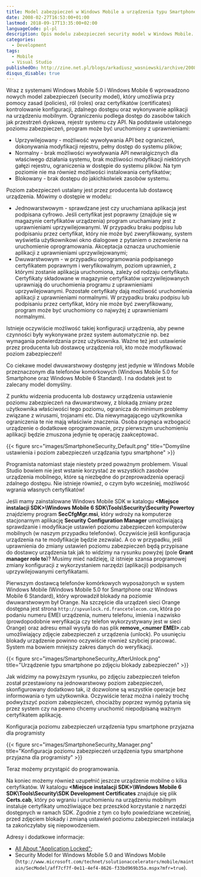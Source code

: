 ```yaml
---
title: Model zabezpieczeń w Windows Mobile a urządzenia typu Smartphone
date: 2008-02-27T16:53:00+01:00
lastmod: 2018-09-17T13:35:00+02:00
languageCode: pl-pl
description: Opis modelu zabezpieczeń security model w Windows Mobile. Konfiguracja urządzenia typu Smartphone
categories:
  - Development
tags:
  - Mobile
  - Visual Studio
publishedOn: http://zine.net.pl/blogs/arkadiusz_wasniewski/archive/2008/02/27/model-zabezpiecze-w-windows-mobile-a-urz-dzenia-typu-smartphone.aspx
disqus_disable: true
---
```


Wraz z systemami Windows Mobile 5.0 i Windows Mobile 6 wprowadzono nowych model zabezpieczeń (security model), który umożliwia przy pomocy zasad (policies), ról (roles) oraz certyfikatów (certificates) kontrolowanie konfiguracji, zdalnego dostępu oraz wykonywanie aplikacji na urządzeniu mobilnym. Ograniczeniu podlega dostęp do zasobów takich jak przestrzeń dyskowa, rejestr systemu czy API. Na podstawie ustalonego poziomu zabezpieczeń, program może być uruchomiony z uprawnieniami:

* Uprzywilejowany - możliwość wywoływania API bez ograniczeń, dokonywania modyfikacji rejestru, pełny dostęp do systemu plików;
* Normalny - brak możliwości wywoływania API newralgicznych dla właściwego działania systemu, brak możliwości modyfikacji niektórych gałęzi rejestru, ograniczenia w dostępie do systemu plików. Na tym poziomie nie ma również możliwości instalowania certyfikatów;
* Blokowany - brak dostępu do jakichkolwiek zasobów systemu.

Poziom zabezpieczeń ustalany jest przez producenta lub dostawcę urządzenia. Mówimy o dostępie w modelu:

* Jednowarstwowym - sprawdzane jest czy uruchamiana aplikacja jest podpisana cyfrowo. Jeśli certyfikat jest poprawny (znajduje się w magazynie certyfikatów urządzenia) program uruchamiany jest z uprawnieniami uprzywilejowanymi. W przypadku braku podpisu lub podpisaniu przez certyfikat, który nie może być zweryfikowany, system wyświetla użytkownikowi okno dialogowe z pytaniem o zezwolenie na uruchomienie oprogramowania. Akceptacja oznacza uruchomienie aplikacji z uprawnieniami uprzywilejowanymi;
* Dwuwarstwowym - w przypadku oprogramowania podpisanego certyfikatem poprawnym i weryfikowalnym, poziom uprawnień, z którymi zostanie aplikacja uruchomiona, zależy od rodzaju certyfikatu. Certyfikaty składowane w magazynie certyfikatów uprzywilejowanych uprawniają do uruchomienia programu z uprawnieniami uprzywilejowanymi. Pozostałe certyfikaty dają możliwość uruchomienia aplikacji z uprawnieniami normalnymi. W przypadku braku podpisu lub podpisaniu przez certyfikat, który nie może być zweryfikowany, program może być uruchomiony co najwyżej z uprawnieniami normalnymi.

Istnieje oczywiście możliwość takiej konfiguracji urządzenia, aby pewne czynności były wykonywane przez system automatycznie np. bez wymagania potwierdzania przez użytkownika. Ważne też jest ustawienie przez producenta lub dostawcę urządzenia roli, kto może modyfikować poziom zabezpieczeń!

Co ciekawe model dwuwarstwowy dostępny jest jedynie w Windows Mobile przeznaczonym dla telefonów komórkowych (Windows Mobile 5.0 for Smartphone oraz Windows Mobile 6 Standard). I na dodatek jest to zalecany model domyślny.

Z punktu widzenia producenta lub dostawcy urządzenia ustawienie poziomu zabezpieczeń na dwuwarstwowy, z blokadą zmiany przez użytkownika właściwości tego poziomu, ogranicza do minimum problemy związane z wirusami, trojanami etc. Dla niewymagającego użytkownika ograniczenia te nie mają właściwie znaczenia. Osoba pragnąca wzbogacić urządzenie o dodatkowe oprogramowanie, przy pierwszym uruchomieniu aplikacji będzie zmuszona jedynie tę operację zaakceptować.

{{< figure src="images/SmartphoneSecurity_Default.png" title="Domyślne ustawienia i poziom zabezpieczeń urządzania typu smartphone" >}}

Programista natomiast staje niestety przed poważnym problemem. Visual Studio bowiem nie jest wstanie korzystać ze wszystkich zasobów urządzenia mobilnego, które są niezbędne do przeprowadzenia operacji zdalnego dostępu. Nie istnieje również, o czym było wcześniej, możliwość wgrania własnych certyfikatów!

Jeśli mamy zainstalowane Windows Mobile SDK w katalogu **\<Miejsce instalacji SDK\>\Windows Mobile 6 SDK\Tools\Security\Security Powertoy** znajdziemy program **SecCfgMgr.msi**, który wdroży na komputerze stacjonarnym aplikację **Security Configuration Manager** umożliwiającą sprawdzanie i modyfikacje ustawień poziomu zabezpieczeń komputerów mobilnych (w naszym przypadku telefonów). Oczywiście jeśli konfiguracja urządzenia na te modyfikacje będzie zezwalać. A co w przypadku, jeśli uprawnienia do zmiany ustawień poziomu zabezpieczeń będą przypisane do dostawcy urządzenia tak jak to widzimy na rysunku powyżej (pole **Grant manager role to**)? Musimy mieć nadzieję, iż istnieje szansa programowej zmiany konfiguracji z wykorzystaniem narzędzi (aplikacji) podpisanych uprzywilejowanymi certyfikatami.

Pierwszym dostawcą telefonów komórkowych wyposażonych w system Windows Mobile (Windows Mobile 5.0 for Smartphone oraz Windows Mobile 6 Standard), który wprowadził blokady na poziomie dwuwarstwowym był Orange. Na szczęście dla urządzeń sieci Orange dostępna jest strona `http://spvunlock.rd.francetelecom.com`, która po podaniu numeru EMEI urządzenia, numeru telefonu, imienia i nazwisko (prowdopodobnie weryfikacja czy telefon wykorzystywany jest w sieci Orange) oraz adresu email wysyła do nas plik **remove_\<numer EMEI\>**.cab umożliwiający zdjęcie zabezpieczeń z urządzenia (unlock). Po usunięciu blokady urządzenie powinno oczywiście również szybciej pracować. System ma bowiem mniejszy zakres danych do weryfikacji.

{{< figure src="images/SmartphoneSecurity_AfterUnlock.png" title="Urządzenie typu smartphone po zdjęciu blokady zabezpieczeń" >}}

Jak widzimy na powyższym rysunku, po zdjęciu zabezpieczeń telefon został przestawiony na jednowarstwowy poziom zabezpieczeń, skonfigurowany dodatkowo tak, iż dozwolone są wszystkie operacje bez informowania o tym użytkownika. Oczywiście teraz można i należy trochę podwyższyć poziom zabezpieczeń, chociażby poprzez wymóg pytania się przez system czy na pewno chcemy uruchomić niepodpisaną ważnym certyfikatem aplikację.

Konfiguracja poziomu zabezpieczeń urządzenia typu smartphone przyjazna dla programisty

{{< figure src="images/SmartphoneSecurity_Manager.png" title="Konfiguracja poziomu zabezpieczeń urządzenia typu smartphone przyjazna dla programisty" >}}

Teraz możemy przystąpić do programowania.

Na koniec możemy również uzupełnić jeszcze urządzenie mobilne o kilka certyfikatów. W katalogu **\<Miejsce instalacji SDK\>\Windows Mobile 6 SDK\Tools\Security\SDK Development Certificates** znajduje się plik **Certs.cab**, który po wgraniu i uruchomieniu na urządzeniu mobilnym instaluje certyfikaty umożliwiające bez przeszkód korzystanie z narzędzi dostępnych w ramach SDK. Zgodnie z tym co było powiedziane wcześniej, przed zdjęciem blokady i zmianą ustawień poziomu zabezpieczeń instalacja ta zakończyłaby się niepowodzeniem.

Adresy i dodatkowe informacje:

* [All About "Application Locked"](https://blogs.msdn.microsoft.com/windowsmobile/2007/05/29/all-about-application-locked);
* Security Model for Windows Mobile 5.0 and Windows Mobile  (`http://www.microsoft.com/technet/solutionaccelerators/mobile/maintain/SecModel/aff7cf7f-0e11-4ef4-8626-f33bd969b35a.mspx?mfr=true`).